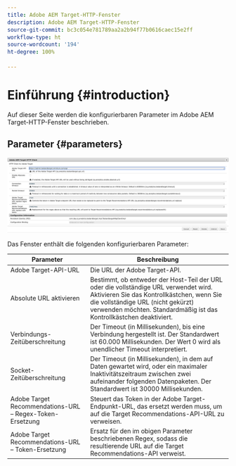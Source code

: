 ```yaml
---
title: Adobe AEM Target-HTTP-Fenster
description: Adobe AEM Target-HTTP-Fenster
source-git-commit: bc3c054e781789aa2a2b94f77b0616caec15e2ff
workflow-type: ht
source-wordcount: '194'
ht-degree: 100%

---
```



# Einführung {#introduction}

Auf dieser Seite werden die konfigurierbaren Parameter im Adobe AEM Target-HTTP-Fenster beschrieben.

## Parameter {#parameters}

![Target-HTTP-Fenster](assets/httpwindow.png "Target-HTTP-Fenster")

Das Fenster enthält die folgenden konfigurierbaren Parameter:

| Parameter | Beschreibung |
|---|---|
| Adobe Target-API-URL | Die URL der Adobe Target-API. |
| Absolute URL aktivieren | Bestimmt, ob entweder der Host-Teil der URL oder die vollständige URL verwendet wird. Aktivieren Sie das Kontrollkästchen, wenn Sie die vollständige URL (nicht gekürzt) verwenden möchten. Standardmäßig ist das Kontrollkästchen deaktiviert. |
| Verbindungs-Zeitüberschreitung | Der Timeout (in Millisekunden), bis eine Verbindung hergestellt ist. Der Standardwert ist 60.000 Millisekunden. Der Wert 0 wird als unendlicher Timeout interpretiert. |
| Socket-Zeitüberschreitung | Der Timeout (in Millisekunden), in dem auf Daten gewartet wird, oder ein maximaler Inaktivitätszeitraum zwischen zwei aufeinander folgenden Datenpaketen. Der Standardwert ist 30000 Millisekunden. |
| Adobe Target Recommendations-URL – Regex-Token-Ersetzung | Steuert das Token in der Adobe Target-Endpunkt-URL, das ersetzt werden muss, um auf die Target Recommendations-API-URL zu verweisen. |
| Adobe Target Recommendations-URL – Token-Ersetzung | Ersatz für den im obigen Parameter beschriebenen Regex, sodass die resultierende URL auf die Target Recommendations-API verweist. |
